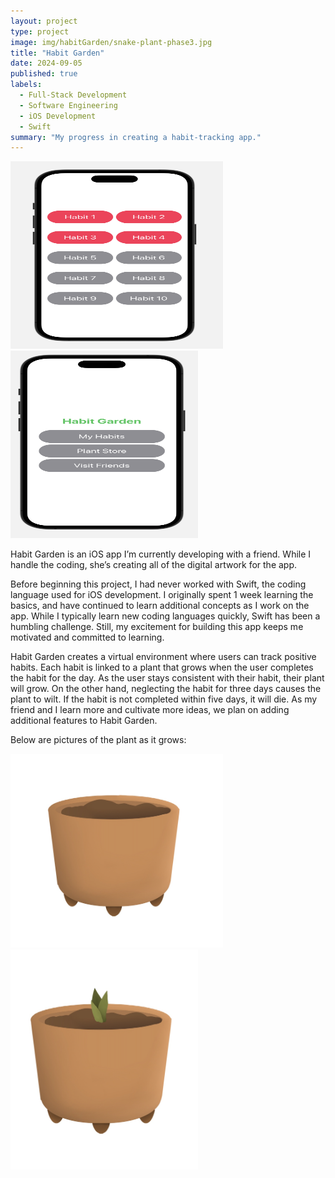 ```yaml
---
layout: project
type: project
image: img/habitGarden/snake-plant-phase3.jpg
title: "Habit Garden"
date: 2024-09-05
published: true
labels:
  - Full-Stack Development
  - Software Engineering
  - iOS Development
  - Swift
summary: "My progress in creating a habit-tracking app."
---
```


<div class="d-flex justify-content-center p-4">
  <img width="340px" img height="300px" src="../img/habitGarden/habit-photo-1.png" class="img-thumbnail" >
  <img width="300px" img height="300px" src="../img/habitGarden/habit-photo-2.png" class="img-thumbnail" >
</div>

Habit Garden is an iOS app I’m currently developing with a friend. While I handle the coding, she’s creating all of the digital artwork for the app.

Before beginning this project, I had never worked with Swift, the coding language used for iOS development. I originally spent 1 week learning the basics, and have continued to learn additional concepts as I work on the app. While I typically learn new coding languages quickly, Swift has been a humbling challenge. Still, my excitement for building this app keeps me motivated and committed to learning.

Habit Garden creates a virtual environment where users can track positive habits. Each habit is linked to a plant that grows when the user completes the habit for the day. As the user stays consistent with their habit, their plant will grow. On the other hand, neglecting the habit for three days causes the plant to wilt. If the habit is not completed within five days, it will die. As my friend and I learn more and cultivate more ideas, we plan on adding additional features to Habit Garden.

Below are pictures of the plant as it grows: 
<div class="d-flex justify-content-center p-4">
  <img width="340px" class="rounded float-start pe-4" src="../img/habitGarden/snake-plant-phase1.jpg">
  <img width="300px" class="rounded float-start pe-4" src="../img/habitGarden/snake-plant-phase3.jpg">
</div>




